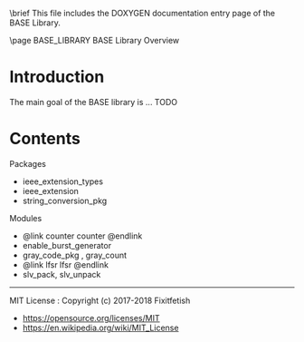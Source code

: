 \brief This file includes the DOXYGEN documentation entry page of the BASE Library.

\page BASE_LIBRARY BASE Library Overview

Introduction
============

The main goal of the BASE library is ... TODO

Contents
========

Packages
* ieee_extension_types
* ieee_extension
* string_conversion_pkg

Modules
* @link counter counter @endlink
* enable_burst_generator
* gray_code_pkg , gray_count
* @link lfsr lfsr @endlink
* slv_pack, slv_unpack


---
MIT License : Copyright (c) 2017-2018 Fixitfetish
 - <https://opensource.org/licenses/MIT>
 - <https://en.wikipedia.org/wiki/MIT_License>
